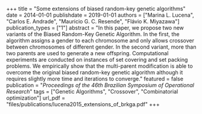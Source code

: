 +++
title = "Some extensions of biased random-key genetic algorithms"
date = 2014-01-01
publishdate = 2019-01-01
authors = ["Marina L. Lucena", "Carlos E. Andrade", "Mauricio G. C. Resende", "Flávio K. Miyazawa"]
publication_types = ["1"]
abstract = "In this paper, we propose two new variants of the Biased Random-Key Genetic Algorithm.  In the first, the algorithm assigns a gender to each chromosome and only allows crossover between chromosomes of different gender. In the second variant, more than two parents are used to generate a new offspring. Computational experiments are conducted on instances of set covering and set packing problems. We empirically show that the multi-parent modification is able to overcome the original biased random-key genetic algorithm although it requires slightly more time and iterations to converge."
featured = false
publication = "*Proceedings of the 46th Brazilian Symposium of Operational Research*"
tags = ["Genetic Algorithms", "Crossover", "Combinatorial optimization"]
url_pdf = "files/publications/lucena2015_extensions_of_brkga.pdf"
+++

